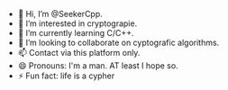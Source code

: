 - 👋 Hi, I’m @SeekerCpp.
- 👀 I’m interested in cryptograpie.
- 🌱 I’m currently learning C/C++.
- 💞️ I’m looking to collaborate on cyptografic algorithms.
- 📫 Contact via this platform only.
- 😄 Pronouns: I'm a man. AT least I hope so.
- ⚡ Fun fact: life is a cypher

<!---
SeekerCpp/SeekerCpp is a ✨ special ✨ repository because its `README.md` (this file) appears on your GitHub profile.
You can click the Preview link to take a look at your changes.
--->
